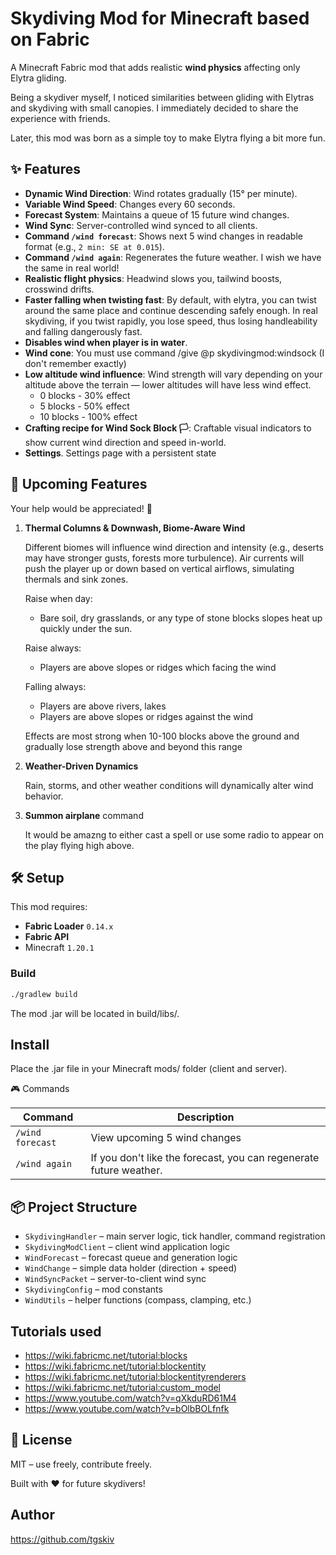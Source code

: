 # Skydiving Mod for Minecraft based on Fabric

A Minecraft Fabric mod that adds realistic **wind physics** affecting only Elytra gliding.

Being a skydiver myself, I noticed similarities between gliding with Elytras
and skydiving with small canopies. I immediately decided to share the experience
with friends.

Later, this mod was born as a simple toy to make Elytra flying a bit more fun.


## ✨ Features

- **Dynamic Wind Direction**: Wind rotates gradually (15° per minute).
- **Variable Wind Speed**: Changes every 60 seconds.
- **Forecast System**: Maintains a queue of 15 future wind changes.
- **Wind Sync**: Server-controlled wind synced to all clients.
- **Command `/wind forecast`**: Shows next 5 wind changes in readable format (e.g., `2 min: SE at 0.015`).
- **Command `/wind again`**: Regenerates the future weather. I wish we have the same in real world!
- **Realistic flight physics**: Headwind slows you, tailwind boosts, crosswind drifts.
- **Faster falling when twisting fast**: By default, with elytra, you can twist around the same place and continue descending safely enough. In real skydiving, if you twist rapidly, you lose speed, thus losing handleability and falling dangerously fast.
- **Disables wind when player is in water**.
- **Wind cone**: You must use command /give @p skydivingmod:windsock (I don't remember exactly)
- **Low altitude wind influence**:
  Wind strength will vary depending on your altitude above the terrain — lower altitudes will have less wind effect.
   - 0 blocks - 30% effect
   - 5 blocks - 50% effect
   - 10 blocks - 100% effect
- **Crafting recipe for Wind Sock Block 🏳**:
  Craftable visual indicators to show current wind direction and speed in-world.
- **Settings**. Settings page with a persistent state


## 🧪 Upcoming Features

Your help would be appreciated! 💖

1. **Thermal Columns & Downwash, Biome-Aware Wind**

   Different biomes will influence wind direction and intensity (e.g., deserts may have stronger gusts, forests more turbulence).
   Air currents will push the player up or down based on vertical airflows, simulating thermals and sink zones.

   Raise when day:
   - Bare soil, dry grasslands, or any type of stone blocks slopes heat up quickly under the sun.

   Raise always:
   - Players are above slopes or ridges which facing the wind 
   
   Falling always:
   - Players are above rivers, lakes
   - Players are above slopes or ridges against the wind
   
   Effects are most strong when 10-100 blocks above the ground and gradually lose strength above and beyond this range 

2. **Weather-Driven Dynamics**

   Rain, storms, and other weather conditions will dynamically alter wind behavior.

3. **Summon airplane** command

   It would be amazng to either cast a spell or use some radio to appear on the play flying high above.

## 🛠 Setup

This mod requires:

- **Fabric Loader** `0.14.x`
- **Fabric API**
- Minecraft `1.20.1`

### Build

```bash
./gradlew build
```

The mod .jar will be located in build/libs/.

## Install

Place the .jar file in your Minecraft mods/ folder (client and server).

🎮 Commands

| Command            | Description                  |
|--------------------|------------------------------|
| `/wind forecast`   | View upcoming 5 wind changes |
| `/wind again`   | If you don't like the forecast, you can regenerate future weather.                             |

## 📦 Project Structure

* `SkydivingHandler` – main server logic, tick handler, command registration
* `SkydivingModClient` – client wind application logic
* `WindForecast` – forecast queue and generation logic
* `WindChange` – simple data holder (direction + speed)
* `WindSyncPacket` – server-to-client wind sync
* `SkydivingConfig` – mod constants
* `WindUtils` – helper functions (compass, clamping, etc.)

## Tutorials used

- https://wiki.fabricmc.net/tutorial:blocks
- https://wiki.fabricmc.net/tutorial:blockentity
- https://wiki.fabricmc.net/tutorial:blockentityrenderers
- https://wiki.fabricmc.net/tutorial:custom_model
- https://www.youtube.com/watch?v=qXkduRD61M4
- https://www.youtube.com/watch?v=bOlbBOLfnfk

## 🔗 License
MIT – use freely, contribute freely.

Built with ❤️ for future skydivers!

## Author

https://github.com/tgskiv